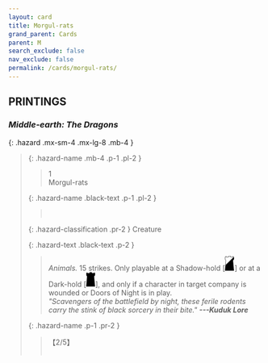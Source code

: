 ```yaml
---
layout: card
title: Morgul-rats
grand_parent: Cards
parent: M
search_exclude: false
nav_exclude: false
permalink: /cards/morgul-rats/
---
```


## PRINTINGS


### _Middle-earth: The Dragons_

{: .hazard .mx-sm-4 .mx-lg-8 .mb-4 }
> {: .hazard-name .mb-4 .p-1 .pl-2 }
> > <div class="hazard-mp">1</div>
> > <div class="card-name">Morgul-rats</div>
>
> {: .hazard-name .black-text .p-1 .pl-2 }
> > &nbsp;
>
> {: .hazard-classification .pr-2 }
> Creature
>
> {: .hazard-text .black-text .p-2 }
> > _Animals._ 15 strikes. Only playable at a Shadow-hold \[![](/assets/images/shadow-hold.svg)] or at a Dark-hold \[![](/assets/images/dark-hold.svg)], and only if a character in target company is wounded or Doors of Night is in play. <br>_"Scavengers of the battlefield by night, these ferile rodents carry the stink of black sorcery in their bite."_ ***---Kuduk Lore*** 
>
> {: .hazard-name .p-1 .pr-2 }
> > <div class="card-shield">【2/5】</div>
> > <div class="card-corruption">&nbsp;</div>
